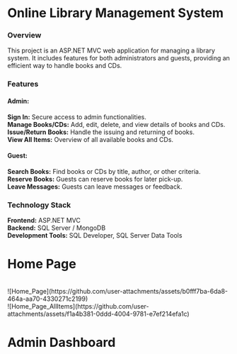 <h1> Online Library Management System </h1>
<h3> Overview </h3>
<p>This project is an ASP.NET MVC web application for managing a library system. It includes features for both administrators and guests, providing an efficient way to handle books and CDs.</p>

<h3> Features </h3>
<h4> Admin: </h4>
<b>Sign In:</b> Secure access to admin functionalities.
<br>
<b>Manage Books/CDs:</b> Add, edit, delete, and view details of books and CDs.
<br>
<b>Issue/Return Books:</b> Handle the issuing and returning of books.
<br>
<b>View All Items:</b> Overview of all available books and CDs.

<h4> Guest: </h4>
<b>Search Books:</b> Find books or CDs by title, author, or other criteria.
<br>
<b>Reserve Books:</b> Guests can reserve books for later pick-up.
<br>
<b>Leave Messages:</b> Guests can leave messages or feedback.

<h3> Technology Stack </h3>
<b>Frontend:</b> ASP.NET MVC
<br>
<b>Backend:</b> SQL Server / MongoDB
<br>
<b>Development Tools:</b> SQL Developer, SQL Server Data Tools
<br>

# Home Page
<br>
![Home_Page](https://github.com/user-attachments/assets/b0fff7ba-6da8-464a-aa70-4330271c2199)
<br>
![Home_Page_AllItems](https://github.com/user-attachments/assets/f1a4b381-0ddd-4004-9781-e7ef214efa1c)

# Admin Dashboard



